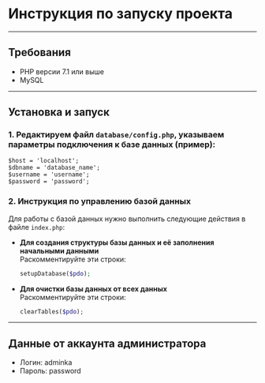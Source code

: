 # Инструкция по запуску проекта

---

## Требования

- PHP версии 7.1 или выше
- MySQL

---

## Установка и запуск

### 1. Редактируем файл `database/config.php`, указываем параметры подключения к базе данных (пример):

    $host = 'localhost';
    $dbname = 'database_name';
    $username = 'username';
    $password = 'password';

### 2. Инструкция по управлению базой данных

Для работы с базой данных нужно выполнить следующие действия в файле `index.php`:

- **Для создания структуры базы данных и её заполнения начальными данными**  
  Раскомментируйте эти строки:

  ```php
  setupDatabase($pdo);
  ```

- **Для очистки базы данных от всех данных**  
   Раскомментируйте эти строки:

  ```php
  clearTables($pdo);
  ```

---

## Данные от аккаунта администратора

- Логин: adminka
- Пароль: password
